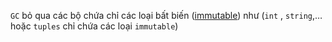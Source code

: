 `GC` bỏ qua các bộ chứa chỉ các loại bất biến ([immutable](http://www.0xpan.me/2018/11/mutable-va-immutable-trong-python.html)) như (`int` , `string`,… hoặc `tuples` chỉ chứa các loại `immutable`)
